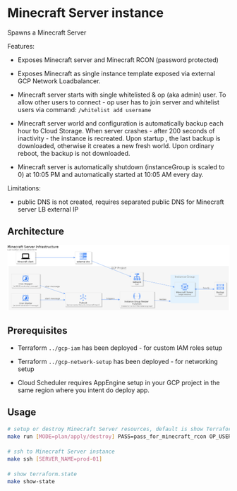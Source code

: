 # Minecraft Server instance

Spawns a Minecraft Server

Features:

* Exposes Minecraft server and Minecraft RCON (password protected)

* Exposes Minecraft as single instance template exposed via external GCP Network Loadbalancer.

* Minecraft server starts with single whitelisted & op (aka admin) user. To allow other users to connect - op user has to join server and whitelist users via command: `/whitelist add username`

* Minecraft server world and configuration is automatically backup each hour to Cloud Storage. When server crashes - after 200 seconds of inactivity - the instance is recreated. Upon startup , the last backup is downloaded, otherwise it creates a new fresh world. Upon ordinary reboot, the backup is not downloaded.

* Minecraft server is automatically shutdown (instanceGroup is scaled to 0) at 10:05 PM and automatically started at 10:05 AM every day.

Limitations:

* public DNS is not created, requires separated public DNS for Minecraft server LB external IP

## Architecture

<!--
TODO include png in base64 for when GitHup md renderer supports it
![Minecraft Server Infrastucture](data:image/png;base64,iVBO.....Rw0)
-->
![Minecraft Server Infrastucture](docs/minecraft-infra.png)

## Prerequisites

* Terraform `../gcp-iam` has been deployed - for custom IAM roles setup

* Terraform `../gcp-network-setup` has been deployed - for networking setup

* Cloud Scheduler requires AppEngine setup in your GCP project in the same region where you intent do deploy app.

## Usage

```bash
# setup or destroy Minecraft Server resources, default is show Terraform plan
make run [MODE=plan/apply/destroy] PASS=pass_for_minecraft_rcon OP_USER=minecraftusername [REGION=europe-central2] [SERVER_NAME=prod-01]

# ssh to Minecraft Server instance
make ssh [SERVER_NAME=prod-01]

# show terraform.state
make show-state
```
